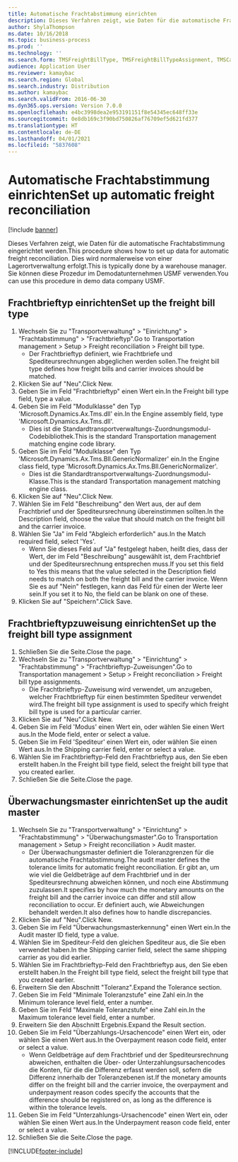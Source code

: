 ```yaml
---
title: Automatische Frachtabstimmung einrichten
description: Dieses Verfahren zeigt, wie Daten für die automatische Frachtabstimmung eingerichtet werden.
author: ShylaThompson
ms.date: 10/16/2018
ms.topic: business-process
ms.prod: ''
ms.technology: ''
ms.search.form: TMSFreightBillType, TMSFreightBillTypeAssignment, TMSCarrierCodeLookup, DefaultDashboard, TMSAuditMaster
audience: Application User
ms.reviewer: kamaybac
ms.search.region: Global
ms.search.industry: Distribution
ms.author: kamaybac
ms.search.validFrom: 2016-06-30
ms.dyn365.ops.version: Version 7.0.0
ms.openlocfilehash: e4bc3998dea2e953191151f8e54345ec648ff33e
ms.sourcegitcommit: 0e8db169c3f90bd750826af76709ef5d621fd377
ms.translationtype: HT
ms.contentlocale: de-DE
ms.lasthandoff: 04/01/2021
ms.locfileid: "5837608"
---
```

# <a name="set-up-automatic-freight-reconciliation"></a><span data-ttu-id="5b67d-103">Automatische Frachtabstimmung einrichten</span><span class="sxs-lookup"><span data-stu-id="5b67d-103">Set up automatic freight reconciliation</span></span>

[!include [banner](../../includes/banner.md)]

<span data-ttu-id="5b67d-104">Dieses Verfahren zeigt, wie Daten für die automatische Frachtabstimmung eingerichtet werden.</span><span class="sxs-lookup"><span data-stu-id="5b67d-104">This procedure shows how to set up data for automatic freight reconciliation.</span></span> <span data-ttu-id="5b67d-105">Dies wird normalerweise von einer Lagerortverwaltung erfolgt.</span><span class="sxs-lookup"><span data-stu-id="5b67d-105">This is typically done by a warehouse manager.</span></span> <span data-ttu-id="5b67d-106">Sie können diese Prozedur im Demodatunternehmen USMF verwenden.</span><span class="sxs-lookup"><span data-stu-id="5b67d-106">You can use this procedure in demo data company USMF.</span></span>


## <a name="set-up-the-freight-bill-type"></a><span data-ttu-id="5b67d-107">Frachtbrieftyp einrichten</span><span class="sxs-lookup"><span data-stu-id="5b67d-107">Set up the freight bill type</span></span>
1. <span data-ttu-id="5b67d-108">Wechseln Sie zu "Transportverwaltung" > "Einrichtung" > "Frachtabstimmung" > "Frachtbrieftyp".</span><span class="sxs-lookup"><span data-stu-id="5b67d-108">Go to Transportation management > Setup > Freight reconciliation > Freight bill type.</span></span>
    * <span data-ttu-id="5b67d-109">Der Frachtbrieftyp definiert, wie Frachtbriefe und Spediteursrechnungen abgeglichen werden sollen.</span><span class="sxs-lookup"><span data-stu-id="5b67d-109">The freight bill type defines how freight bills and carrier invoices  should be matched.</span></span>  
2. <span data-ttu-id="5b67d-110">Klicken Sie auf "Neu".</span><span class="sxs-lookup"><span data-stu-id="5b67d-110">Click New.</span></span>
3. <span data-ttu-id="5b67d-111">Geben Sie im Feld "Frachtbrieftyp" einen Wert ein.</span><span class="sxs-lookup"><span data-stu-id="5b67d-111">In the Freight bill type field, type a value.</span></span>
4. <span data-ttu-id="5b67d-112">Geben Sie im Feld "Modulklasse" den Typ 'Microsoft.Dynamics.Ax.Tms.dll' ein.</span><span class="sxs-lookup"><span data-stu-id="5b67d-112">In the Engine assembly field, type 'Microsoft.Dynamics.Ax.Tms.dll'.</span></span>
    * <span data-ttu-id="5b67d-113">Dies ist die Standardtransportverwaltungs-Zuordnungsmodul-Codebibliothek.</span><span class="sxs-lookup"><span data-stu-id="5b67d-113">This is the standard Transportation management matching engine code library.</span></span>  
5. <span data-ttu-id="5b67d-114">Geben Sie im Feld "Modulklasse" den Typ 'Microsoft.Dynamics.Ax.Tms.Bll.GenericNormalizer' ein.</span><span class="sxs-lookup"><span data-stu-id="5b67d-114">In the Engine class field, type 'Microsoft.Dynamics.Ax.Tms.Bll.GenericNormalizer'.</span></span>
    * <span data-ttu-id="5b67d-115">Dies ist die Standardtransportverwaltungs-Zuordnungsmodul-Klasse.</span><span class="sxs-lookup"><span data-stu-id="5b67d-115">This is the standard Transportation management matching engine class.</span></span>  
6. <span data-ttu-id="5b67d-116">Klicken Sie auf "Neu".</span><span class="sxs-lookup"><span data-stu-id="5b67d-116">Click New.</span></span>
7. <span data-ttu-id="5b67d-117">Wählen Sie im Feld "Beschreibung" den Wert aus, der auf dem Frachtbrief und der Spediteursrechnung übereinstimmen sollten.</span><span class="sxs-lookup"><span data-stu-id="5b67d-117">In the Description field, choose the value that should match on the freight bill and the carrier invoice.</span></span>  
8. <span data-ttu-id="5b67d-118">Wählen Sie "Ja" im Feld "Abgleich erforderlich" aus.</span><span class="sxs-lookup"><span data-stu-id="5b67d-118">In the Match required field, select 'Yes'.</span></span>
    * <span data-ttu-id="5b67d-119">Wenn Sie dieses Feld auf "Ja" festgelegt haben, heißt dies, dass der Wert, der im Feld "Beschreibung" ausgewählt ist, dem Frachtbrief und der Spediteursrechnung entsprechen muss.</span><span class="sxs-lookup"><span data-stu-id="5b67d-119">If you set this field to Yes this means that the value selected in the Description field needs to match on both the freight bill and the carrier invoice.</span></span> <span data-ttu-id="5b67d-120">Wenn Sie es auf "Nein" festlegen, kann das Feld für einen der Werte leer sein.</span><span class="sxs-lookup"><span data-stu-id="5b67d-120">If you set it to No, the field can be blank on one of these.</span></span>  
9. <span data-ttu-id="5b67d-121">Klicken Sie auf "Speichern".</span><span class="sxs-lookup"><span data-stu-id="5b67d-121">Click Save.</span></span>

## <a name="set-up-the-freight-bill-type-assignment"></a><span data-ttu-id="5b67d-122">Frachtbrieftypzuweisung einrichten</span><span class="sxs-lookup"><span data-stu-id="5b67d-122">Set up the freight bill type assignment</span></span>
1. <span data-ttu-id="5b67d-123">Schließen Sie die Seite.</span><span class="sxs-lookup"><span data-stu-id="5b67d-123">Close the page.</span></span>
2. <span data-ttu-id="5b67d-124">Wechseln Sie zu "Transportverwaltung" > "Einrichtung" > "Frachtabstimmung" > "Frachtbrieftyp-Zuweisungen".</span><span class="sxs-lookup"><span data-stu-id="5b67d-124">Go to Transportation management > Setup > Freight reconciliation > Freight bill type assignments.</span></span>
    * <span data-ttu-id="5b67d-125">Die Frachtbrieftyp-Zuweisung wird verwendet, um anzugeben, welcher Frachtbrieftyp für einen bestimmten Spediteur verwendet wird.</span><span class="sxs-lookup"><span data-stu-id="5b67d-125">The freight bill type assignment is used to specify which freight bill type is used for a particular carrier.</span></span>   
3. <span data-ttu-id="5b67d-126">Klicken Sie auf "Neu".</span><span class="sxs-lookup"><span data-stu-id="5b67d-126">Click New.</span></span>
4. <span data-ttu-id="5b67d-127">Geben Sie im Feld 'Modus' einen Wert ein, oder wählen Sie einen Wert aus.</span><span class="sxs-lookup"><span data-stu-id="5b67d-127">In the Mode field, enter or select a value.</span></span>
5. <span data-ttu-id="5b67d-128">Geben Sie im Feld 'Spediteur' einen Wert ein, oder wählen Sie einen Wert aus.</span><span class="sxs-lookup"><span data-stu-id="5b67d-128">In the Shipping carrier field, enter or select a value.</span></span>
6. <span data-ttu-id="5b67d-129">Wählen Sie im Frachtbrieftyp-Feld den Frachtbrieftyp aus, den Sie eben erstellt haben.</span><span class="sxs-lookup"><span data-stu-id="5b67d-129">In the Freight bill type field, select the freight bill type that you created earlier.</span></span>
7. <span data-ttu-id="5b67d-130">Schließen Sie die Seite.</span><span class="sxs-lookup"><span data-stu-id="5b67d-130">Close the page.</span></span>

## <a name="set-up-the-audit-master"></a><span data-ttu-id="5b67d-131">Überwachungsmaster einrichten</span><span class="sxs-lookup"><span data-stu-id="5b67d-131">Set up the audit master</span></span>
1. <span data-ttu-id="5b67d-132">Wechseln Sie zu "Transportverwaltung" > "Einrichtung" > "Frachtabstimmung" > "Überwachungsmaster".</span><span class="sxs-lookup"><span data-stu-id="5b67d-132">Go to Transportation management > Setup > Freight reconciliation > Audit master.</span></span>
    * <span data-ttu-id="5b67d-133">Der Überwachungsmaster definiert die Toleranzgrenzen für die automatische Frachtabstimmung.</span><span class="sxs-lookup"><span data-stu-id="5b67d-133">The audit master defines the tolerance limits for automatic freight reconciliation.</span></span> <span data-ttu-id="5b67d-134">Er gibt an, um wie viel die Geldbeträge auf dem Frachtbrief und in der Spediteursrechnung abweichen können, und noch eine Abstimmung zuzulassen.</span><span class="sxs-lookup"><span data-stu-id="5b67d-134">It specifies by how much the monetary amounts on the freight bill and the carrier invoice can differ and still allow reconciliation to occur.</span></span> <span data-ttu-id="5b67d-135">Er definiert auch, wie Abweichungen behandelt werden.</span><span class="sxs-lookup"><span data-stu-id="5b67d-135">It also defines how to handle discrepancies.</span></span>  
2. <span data-ttu-id="5b67d-136">Klicken Sie auf "Neu".</span><span class="sxs-lookup"><span data-stu-id="5b67d-136">Click New.</span></span>
3. <span data-ttu-id="5b67d-137">Geben Sie im Feld "Überwachungsmasterkennung" einen Wert ein.</span><span class="sxs-lookup"><span data-stu-id="5b67d-137">In the Audit master ID field, type a value.</span></span>
4. <span data-ttu-id="5b67d-138">Wählen Sie im Spediteur-Feld den gleichen Spediteur aus, die Sie eben verwendet haben.</span><span class="sxs-lookup"><span data-stu-id="5b67d-138">In the Shipping carrier  field, select the same shipping carrier as you did earlier.</span></span>
5. <span data-ttu-id="5b67d-139">Wählen Sie im Frachtbrieftyp-Feld den Frachtbrieftyp aus, den Sie eben erstellt haben.</span><span class="sxs-lookup"><span data-stu-id="5b67d-139">In the Freight bill type field, select the freight bill type that you created earlier.</span></span>
6. <span data-ttu-id="5b67d-140">Erweitern Sie den Abschnitt "Toleranz".</span><span class="sxs-lookup"><span data-stu-id="5b67d-140">Expand the Tolerance section.</span></span>
7. <span data-ttu-id="5b67d-141">Geben Sie im Feld "Minimale Toleranzstufe" eine Zahl ein.</span><span class="sxs-lookup"><span data-stu-id="5b67d-141">In the Minimum tolerance level field, enter a number.</span></span>
8. <span data-ttu-id="5b67d-142">Geben Sie im Feld "Maximale Toleranzstufe" eine Zahl ein.</span><span class="sxs-lookup"><span data-stu-id="5b67d-142">In the Maximum tolerance level field, enter a number.</span></span>
9. <span data-ttu-id="5b67d-143">Erweitern Sie den Abschnitt Ergebnis.</span><span class="sxs-lookup"><span data-stu-id="5b67d-143">Expand the Result section.</span></span>
10. <span data-ttu-id="5b67d-144">Geben Sie im Feld "Überzahlungs-Ursachencode" einen Wert ein, oder wählen Sie einen Wert aus.</span><span class="sxs-lookup"><span data-stu-id="5b67d-144">In the Overpayment reason code field, enter or select a value.</span></span>
    * <span data-ttu-id="5b67d-145">Wenn Geldbeträge auf dem Frachtbrief und der Spediteursrechnung abweichen, enthalten die Über- oder Unterzahlungsursachencodes die Konten, für die die Differenz erfasst werden soll, sofern die Differenz innerhalb der Toleranzebenen ist.</span><span class="sxs-lookup"><span data-stu-id="5b67d-145">If the monetary amounts differ on the freight bill and the carrier invoice, the overpayment and underpayment reason codes specify the accounts that the difference should be registered on, as long as the difference is within the tolerance levels.</span></span>  
11. <span data-ttu-id="5b67d-146">Geben Sie im Feld "Unterzahlungs-Ursachencode" einen Wert ein, oder wählen Sie einen Wert aus.</span><span class="sxs-lookup"><span data-stu-id="5b67d-146">In the Underpayment reason code field, enter or select a value.</span></span>
12. <span data-ttu-id="5b67d-147">Schließen Sie die Seite.</span><span class="sxs-lookup"><span data-stu-id="5b67d-147">Close the page.</span></span>



[!INCLUDE[footer-include](../../../includes/footer-banner.md)]